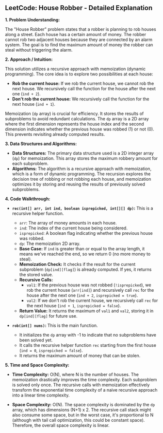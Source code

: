 ## LeetCode: House Robber - Detailed Explanation

**1. Problem Understanding:**

The "House Robber" problem states that a robber is planning to rob houses along a street. Each house has a certain amount of money.  The robber cannot rob two adjacent houses because they are connected by an alarm system. The goal is to find the maximum amount of money the robber can steal without triggering the alarm.


**2. Approach / Intuition:**

This solution utilizes a recursive approach with memoization (dynamic programming).  The core idea is to explore two possibilities at each house:

* **Rob the current house:** If we rob the current house, we cannot rob the next house.  We recursively call the function for the house after the next one (`ind + 2`).
* **Don't rob the current house:**  We recursively call the function for the next house (`ind + 1`).

Memoization (`dp` array) is crucial for efficiency. It stores the results of subproblems to avoid redundant calculations.  The `dp` array is a 2D array where the first dimension represents the house index and the second dimension indicates whether the previous house was robbed (1) or not (0). This prevents revisiting already computed results.


**3. Data Structures and Algorithms:**

* **Data Structures:** The primary data structure used is a 2D integer array (`dp`) for memoization. This array stores the maximum robbery amount for each subproblem.
* **Algorithms:** The algorithm is a recursive approach with memoization, which is a form of dynamic programming.  The recursion explores the decision tree of robbing or not robbing each house, and memoization optimizes it by storing and reusing the results of previously solved subproblems.


**4. Code Walkthrough:**

* **`rec(int[] arr, int ind, boolean isprepicked, int[][] dp)`:** This is a recursive helper function.
    * `arr`: The array of money amounts in each house.
    * `ind`: The index of the current house being considered.
    * `isprepicked`: A boolean flag indicating whether the previous house was robbed.
    * `dp`: The memoization 2D array.
    * **Base Case:** If `ind` is greater than or equal to the array length, it means we've reached the end, so we return 0 (no more money to steal).
    * **Memoization Check:** It checks if the result for the current subproblem (`dp[ind][flag]`) is already computed. If yes, it returns the stored value.
    * **Recursive Calls:**
        * `val1`: If the previous house was not robbed (`!isprepicked`), we rob the current house (`arr[ind]`) and recursively call `rec` for the house after the next one (`ind + 2`, `isprepicked = true`).
        * `val2`: If we don't rob the current house, we recursively call `rec` for the next house (`ind + 1`, `isprepicked = false`).
    * **Return Value:**  It returns the maximum of `val1` and `val2`, storing it in `dp[ind][flag]` for future use.

* **`rob(int[] nums)`:** This is the main function.
    * It initializes the `dp` array with -1 to indicate that no subproblems have been solved yet.
    * It calls the recursive helper function `rec` starting from the first house (`ind = 0`, `isprepicked = false`).
    * It returns the maximum amount of money that can be stolen.


**5. Time and Space Complexity:**

* **Time Complexity:** O(N), where N is the number of houses.  The memoization drastically improves the time complexity.  Each subproblem is solved only once.  The recursive calls with memoization effectively transform the exponential time complexity of a naive recursive approach into a linear time complexity.

* **Space Complexity:** O(N). The space complexity is dominated by the `dp` array, which has dimensions (N+1) x 2.  The recursive call stack might also consume some space, but in the worst case, it's proportional to N (although with tail call optimization, this could be constant space).  Therefore, the overall space complexity is linear.

